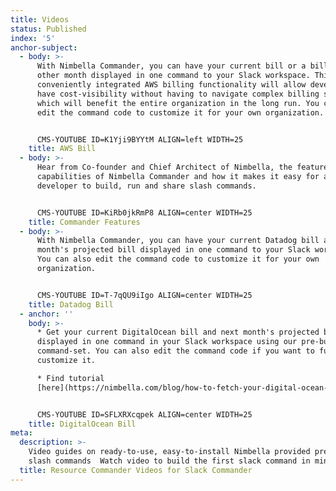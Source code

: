 ```yaml
---
title: Videos
status: Published
index: '5'
anchor-subject:
  - body: >-
      With Nimbella Commander, you can have your current bill or a bill from any
      other month displayed in one command to your Slack workspace. This
      conveniently integrated AWS billing functionality will allow developers to
      have cost-visibility without having to navigate complex billing systems,
      which will benefit the entire organization in the long run. You can also
      edit the command code to customize it for your own organization.


      CMS-YOUTUBE ID=K1Yji9BYYtM ALIGN=left WIDTH=25
    title: AWS Bill
  - body: >-
      Hear from Co-founder and Chief Architect of Nimbella, the features and the
      capabilities of Nimbella Commander and how it makes it easy for any
      developer to build, run and share slash commands.


      CMS-YOUTUBE ID=KiRb0jkRmP8 ALIGN=center WIDTH=25
    title: Commander Features
  - body: >-
      With Nimbella Commander, you can have your current Datadog bill and next
      month's projected bill displayed in one command to your Slack workspace.
      You can also edit the command code to customize it for your own
      organization.


      CMS-YOUTUBE ID=T-7qQU9iIgo ALIGN=center WIDTH=25
    title: Datadog Bill
  - anchor: ''
    body: >-
      * Get your current DigitalOcean bill and next month's projected bill
      displayed in one command in your Slack workspace using our pre-built
      command-set. You can also edit the command code if you want to further
      customize it.

      * Find tutorial
      [here](https://nimbella.com/blog/how-to-fetch-your-digital-ocean-billing-info-on-slack).


      CMS-YOUTUBE ID=SFLXRXcqpek ALIGN=center WIDTH=25
    title: DigitalOcean Bill
meta:
  description: >-
    Video guides on ready-to-use, easy-to-install Nimbella provided pre-built
    slash commands  Watch video to build the first slack command in minutes
  title: Resource Commander Videos for Slack Commander
---
```


